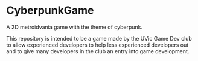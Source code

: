 # CyberpunkGame
A 2D metroidvania game with the theme of cyberpunk.

This repository is intended to be a game made by the UVic Game Dev club to allow experienced developers to help less experienced developers out and to give many developers in the club an entry into game development.
